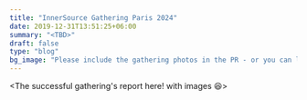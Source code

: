 ```yaml
---
title: "InnerSource Gathering Paris 2024"
date: 2019-12-31T13:51:25+06:00
summary: "<TBD>"
draft: false 
type: "blog"
bg_image: "Please include the gathering photos in the PR - or you can link external photos"
---
```


<The successful gathering's report here! with images 😆>
